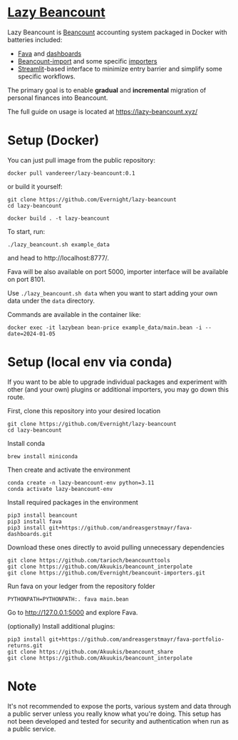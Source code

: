 # [Lazy Beancount](https://lazy-beancount.xyz/)

Lazy Beancount is [Beancount](https://github.com/beancount/beancount) accounting system packaged in Docker with batteries included:

- [Fava](https://github.com/beancount/fava) and [dashboards](https://github.com/andreasgerstmayr/fava-dashboards)
- [Beancount-import](https://github.com/jbms/beancount-import) and some specific [importers](https://github.com/Evernight/beancount-importers)
- [Streamlit](https://streamlit.io/)-based interface to minimize entry barrier and simplify some specific workflows.

The primary goal is to enable **gradual** and **incremental** migration of personal finances into Beancount.

The full guide on usage is located at https://lazy-beancount.xyz/

# Setup (Docker)

You can just pull image from the public repository:

    docker pull vandereer/lazy-beancount:0.1

or build it yourself:

    git clone https://github.com/Evernight/lazy-beancount
    cd lazy-beancount

    docker build . -t lazy-beancount

To start, run:

    ./lazy_beancount.sh example_data

and head to http://localhost:8777/. 

Fava will be also available on port 5000, importer interface will be available on port 8101.

Use ```./lazy_beancount.sh data``` when you want to start adding your own data under the ```data``` directory.

Commands are available in the container like: 

    docker exec -it lazybean bean-price example_data/main.bean -i --date=2024-01-05

# Setup (local env via conda)

If you want to be able to upgrade individual packages and experiment with other (and your own) plugins or additional importers, you may go down this route.

First, clone this repository into your desired location

    git clone https://github.com/Evernight/lazy-beancount
    cd lazy-beancount

Install conda

    brew install miniconda

Then create and activate the environment

    conda create -n lazy-beancount-env python=3.11
    conda activate lazy-beancount-env

Install required packages in the environment

    pip3 install beancount
    pip3 install fava
    pip3 install git+https://github.com/andreasgerstmayr/fava-dashboards.git

Download these ones directly to avoid pulling unnecessary dependencies

    git clone https://github.com/tarioch/beancounttools
    git clone https://github.com/Akuukis/beancount_interpolate
    git clone https://github.com/Evernight/beancount-importers.git

Run fava on your ledger from the repository folder

    PYTHONPATH=PYTHONPATH:. fava main.bean

Go to http://127.0.0.1:5000 and explore Fava.

(optionally) Install additional plugins:

    pip3 install git+https://github.com/andreasgerstmayr/fava-portfolio-returns.git
    git clone https://github.com/Akuukis/beancount_share
    git clone https://github.com/Akuukis/beancount_interpolate

# Note
It's not recommended to expose the ports, various system and data through a public server unless you really know what you're doing. This setup has not been developed and tested for security and authentication when run as a public service.